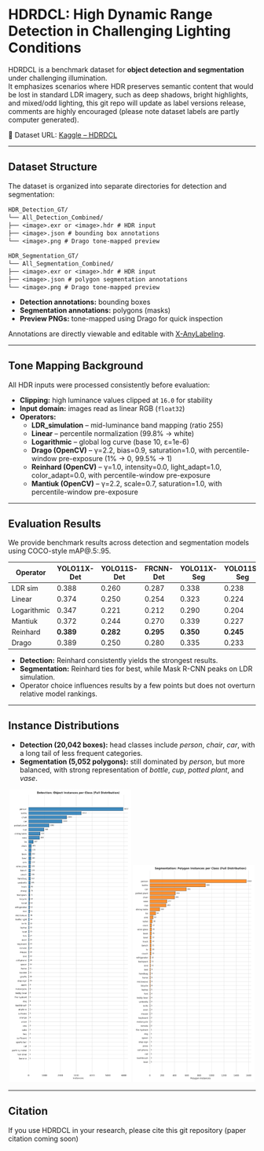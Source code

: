 # HDRDCL: High Dynamic Range Detection in Challenging Lighting Conditions

HDRDCL is a benchmark dataset for **object detection and segmentation** under challenging illumination.  
It emphasizes scenarios where HDR preserves semantic content that would be lost in standard LDR imagery, such as deep shadows, bright highlights, and mixed/odd lighting, this git repo will update as label versions release, comments are highly encouraged (please note dataset labels are partly computer generated).

📂 Dataset URL: [Kaggle – HDRDCL](https://www.kaggle.com/datasets/multimedialabfau/hdrdcl-hdr-detection-and-segmentation-dataset)

---

## Dataset Structure

The dataset is organized into separate directories for detection and segmentation:

```
HDR_Detection_GT/
└── All_Detection_Combined/
├── <image>.exr or <image>.hdr # HDR input
├── <image>.json # bounding box annotations
└── <image>.png # Drago tone-mapped preview
```

```
HDR_Segmentation_GT/
└── All_Segmentation_Combined/
├── <image>.exr or <image>.hdr # HDR input
├── <image>.json # polygon segmentation annotations
└── <image>.png # Drago tone-mapped preview
```

- **Detection annotations:** bounding boxes  
- **Segmentation annotations:** polygons (masks)  
- **Preview PNGs:** tone-mapped using Drago for quick inspection  

Annotations are directly viewable and editable with [X-AnyLabeling](https://github.com/CVHub520/X-AnyLabeling).

---

## Tone Mapping Background

All HDR inputs were processed consistently before evaluation:

- **Clipping:** high luminance values clipped at `16.0` for stability  
- **Input domain:** images read as linear RGB (`float32`)  
- **Operators:**  
  - **LDR_simulation** – mid-luminance band mapping (ratio 255)  
  - **Linear** – percentile normalization (99.8% → white)  
  - **Logarithmic** – global log curve (base 10, ε=1e-6)  
  - **Drago (OpenCV)** – γ=2.2, bias=0.9, saturation=1.0, with percentile-window pre-exposure (1% → 0, 99.5% → 1)  
  - **Reinhard (OpenCV)** – γ=1.0, intensity=0.0, light_adapt=1.0, color_adapt=0.0, with percentile-window pre-exposure  
  - **Mantiuk (OpenCV)** – γ=2.2, scale=0.7, saturation=1.0, with percentile-window pre-exposure  

---

## Evaluation Results

We provide benchmark results across detection and segmentation models using COCO-style mAP@.5:.95.  

| Operator    | YOLO11X-Det | YOLO11S-Det | FRCNN-Det | YOLO11X-Seg | YOLO11S-Seg | MRCNN-Seg |
|-------------|-------------|-------------|-----------|-------------|-------------|-----------|
| LDR sim     | 0.388       | 0.260       | 0.287     | 0.338       | 0.238       | **0.350** |
| Linear      | 0.374       | 0.250       | 0.254     | 0.323       | 0.224       | 0.309     |
| Logarithmic | 0.347       | 0.221       | 0.212     | 0.290       | 0.204       | 0.269     |
| Mantiuk     | 0.372       | 0.244       | 0.270     | 0.339       | 0.227       | 0.313     |
| Reinhard    | **0.389**   | **0.282**   | **0.295** | **0.350**   | **0.245**   | 0.349     |
| Drago       | 0.389       | 0.250       | 0.280     | 0.335       | 0.233       | 0.328     |

- **Detection:** Reinhard consistently yields the strongest results.  
- **Segmentation:** Reinhard ties for best, while Mask R-CNN peaks on LDR simulation.  
- Operator choice influences results by a few points but does not overturn relative model rankings.  

---

## Instance Distributions

- **Detection (20,042 boxes):** head classes include *person*, *chair*, *car*, with a long tail of less frequent categories.  
- **Segmentation (5,052 polygons):** still dominated by *person*, but more balanced, with strong representation of *bottle*, *cup*, *potted plant*, and *vase*.  

<p align="center">
  <img src="instances_distribution_full_flare_labels.png" width="49%"/>
  <img src="polygon_distribution_full_flare_labels.png" width="49%"/>
</p>

---

## Citation

If you use HDRDCL in your research, please cite this git repository (paper citation coming soon)

